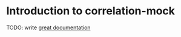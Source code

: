 # Introduction to correlation-mock

TODO: write [great documentation](http://jacobian.org/writing/what-to-write/)
